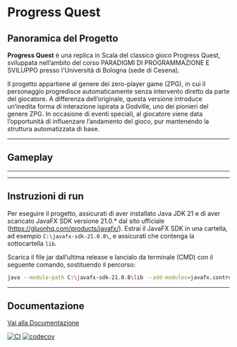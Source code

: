 # Progress Quest

## Panoramica del Progetto

**Progress Quest** è una replica in Scala del classico gioco Progress Quest, sviluppata nell’ambito del corso PARADIGMI DI PROGRAMMAZIONE E SVILUPPO presso l'Università di Bologna (sede di Cesena).

Il progetto appartiene al genere dei zero-player game (ZPG), in cui il personaggio progredisce automaticamente senza intervento diretto da parte del giocatore. A differenza dell’originale, questa versione introduce un’inedita forma di interazione ispirata a Godville, uno dei pionieri del genere ZPG. In occasione di eventi speciali, al giocatore viene data l’opportunità di influenzare l’andamento del gioco, pur mantenendo la struttura automatizzata di base.

---

## Gameplay

---

---

## Instruzioni di run
Per eseguire il progetto, assicurati di aver installato Java JDK 21 e di aver scaricato JavaFX SDK versione 21.0.* dal sito ufficiale (https://gluonhq.com/products/javafx/). 
Estrai il JavaFX SDK in una cartella, ad esempio `C:\javafx-sdk-21.0.8\`, e assicurati che contenga la sottocartella `lib`.

Scarica il file jar dall’ultima release e lancialo da terminale (CMD) con il seguente comando, sostituendo il percorso:
```bash
java --module-path C:\javafx-sdk-21.0.8\lib --add-modules=javafx.controls,javafx.fxml -Dprism.order=sw -jar progressquest.jar
```
---

## Documentazione

[Vai alla Documentazione](https://horri-kalile.github.io/Progress_Quest/)

[![CI](https://github.com/Horri-kalile/Progress_Quest/actions/workflows/test.yml/badge.svg)](https://github.com/Horri-kalile/Progress_Quest/actions/workflows/test.yml)
[![codecov](https://codecov.io/gh/Horri-kalile/Progress_Quest/branch/main/graph/badge.svg)](https://codecov.io/gh/Horri-kalile/Progress_Quest)

